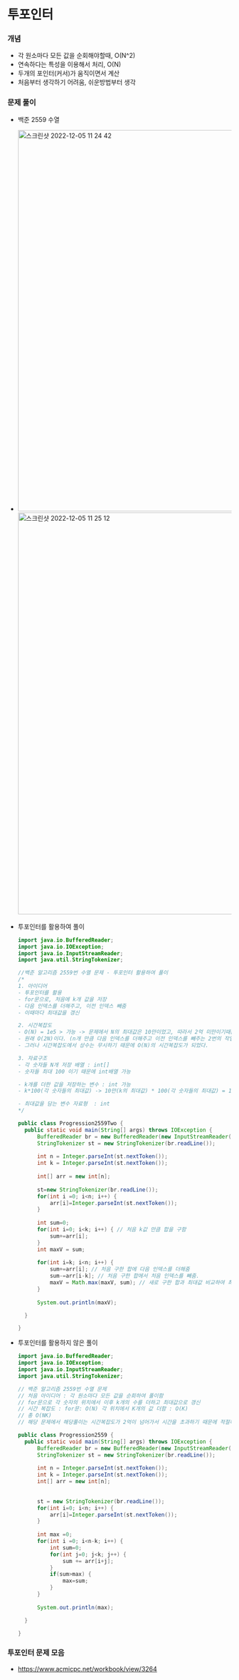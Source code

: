 # 투포인터

### 개념

+ 각 원소마다 모든 값을 순회해야할때, O(N^2)
+ 연속하다는 특성을 이용해서 처리, O(N)
+ 두개의 포인터(커서)가 움직이면서 계산
+ 처음부터 생각하기 어려움, 쉬운방법부터 생각



### 문제 풀이

+ 백준 2559 수열

+ <img width="855" alt="스크린샷 2022-12-05 11 24 42" src="https://user-images.githubusercontent.com/88477839/205535986-10eed720-d1c0-419a-942c-414c32ce75c1.png">

  <img width="901" alt="스크린샷 2022-12-05 11 25 12" src="https://user-images.githubusercontent.com/88477839/205536004-a71b820c-c481-4f08-a841-dc841c3fa530.png">

  

+ 투포인터를 활용하여 풀이

  ~~~java
  import java.io.BufferedReader;
  import java.io.IOException;
  import java.io.InputStreamReader;
  import java.util.StringTokenizer;
  
  //백준 알고리즘 2559번 수열 문제 - 투포인터 활용하여 풀이 
  /*
  1. 아이디어
  - 투포인터를 활용
  - for문으로, 처음에 k개 값을 저장
  - 다음 인덱스를 더해주고, 이전 인덱스 빼줌
  - 이때마다 최대값을 갱신
  
  2. 시간복잡도
  - O(N) = 1e5 > 가능 -> 문제에서 N의 최대값은 10만이었고, 따라서 2억 미만이기때문에 가능
  - 원래 O(2N)이다. (n개 만큼 다음 인덱스를 더해주고 이전 인덱스를 빼주는 2번의 작업을 해주기 때문)
  - 그러나 시간복잡도에서 상수는 무시하기 때문에 O(N)의 시간복잡도가 되었다. 
  
  3. 자료구조
  - 각 숫자들 N개 저장 배열 : int[]
  - 숫자들 최대 100 이기 때문에 int배열 가능
  
  - k개를 더한 값을 저장하는 변수 : int 가능
  - k*100(각 숫자들의 최대값) -> 10만(k의 최대값) * 100(각 숫자들의 최대값) = 1000만 => int의 최대값 21억 미만이니 가능 
  
  - 최대값을 담는 변수 자료형  : int 
  */
  
  public class Progression2559Two {
  	public static void main(String[] args) throws IOException {
  		BufferedReader br = new BufferedReader(new InputStreamReader(System.in));
  		StringTokenizer st = new StringTokenizer(br.readLine());
  		
  		int n = Integer.parseInt(st.nextToken());
  		int k = Integer.parseInt(st.nextToken());
  		
  		int[] arr = new int[n];
  		
  		st=new StringTokenizer(br.readLine());
  		for(int i =0; i<n; i++) {
  			arr[i]=Integer.parseInt(st.nextToken());
  		}
  		
  		int sum=0;
  		for(int i=0; i<k; i++) { // 처음 k값 만큼 합을 구함
  			sum+=arr[i];
  		}
  		int maxV = sum;
  		
  		for(int i=k; i<n; i++) {
  			sum+=arr[i]; // 처음 구한 합에 다음 인덱스를 더해줌
  			sum-=arr[i-k]; // 처음 구한 합에서 처음 인덱스를 빼줌.
  			maxV = Math.max(maxV, sum); // 새로 구한 합과 최대값 비교하여 최대값 경신
  		}
  		
  		System.out.println(maxV);
  
  	}
  
  }
  
  ~~~

+ 투포인터를 활용하지 않은 풀이

  ~~~java
  import java.io.BufferedReader;
  import java.io.IOException;
  import java.io.InputStreamReader;
  import java.util.StringTokenizer;
  
  // 백준 알고리즘 2559번 수열 문제 
  // 처음 아이디어 : 각 원소마다 모든 값을 순회하여 풀이함 
  // for문으로 각 숫자의 위치에서 이후 k개의 수를 더하고 최대값으로 갱신
  // 시간 복잡도 : for문: O(N) 각 위치에서 K개의 값 더함 : O(K)
  // 총 O(NK) 
  // 해당 문제에서 해당풀이는 시간복잡도가 2억이 넘어가서 시간을 초과하기 때문에 적절하지 않다. 
  
  public class Progression2559 {
  	public static void main(String[] args) throws IOException {
  		BufferedReader br = new BufferedReader(new InputStreamReader(System.in));
  		StringTokenizer st = new StringTokenizer(br.readLine());
  		
  		int n = Integer.parseInt(st.nextToken());
  		int k = Integer.parseInt(st.nextToken());
  		int[] arr = new int[n];
  		
  		
  		st = new StringTokenizer(br.readLine());
  		for(int i=0; i<n; i++) {
  			arr[i]=Integer.parseInt(st.nextToken());
  		}
  		
  		int max =0;
  		for(int i =0; i<n-k; i++) {
  			int sum=0;
  			for(int j=0; j<k; j++) {
  				sum += arr[i+j];
  			}
  			if(sum>max) {
  				max=sum;
  			}
  		}
  		
  		System.out.println(max);
  
  	}
  
  }
  ~~~




### 투포인터 문제 모음

+ https://www.acmicpc.net/workbook/view/3264

  